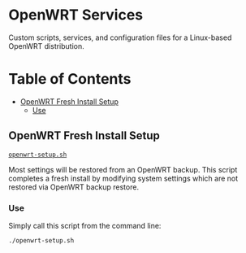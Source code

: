 # OpenWRT Services

Custom scripts, services, and configuration files for a Linux-based OpenWRT distribution.




# Table of Contents

- [OpenWRT Fresh Install Setup](#OpenWRT-Fresh-Install-Setup)
  - [Use](#Use)




## OpenWRT Fresh Install Setup
[`openwrt-setup.sh`](openwrt-setup.sh)

Most settings will be restored from an OpenWRT backup.
This script completes a fresh install by modifying system settings which are not restored via OpenWRT backup restore.

### Use
Simply call this script from the command line:
```sh
./openwrt-setup.sh
```
